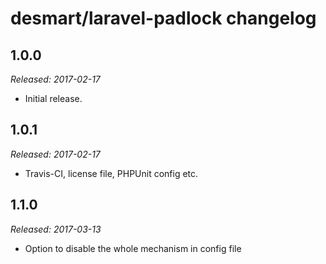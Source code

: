 # desmart/laravel-padlock changelog

## 1.0.0
_Released: 2017-02-17_
* Initial release.

## 1.0.1
_Released: 2017-02-17_
* Travis-CI, license file, PHPUnit config etc.

## 1.1.0
_Released: 2017-03-13_
* Option to disable the whole mechanism in config file